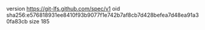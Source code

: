 version https://git-lfs.github.com/spec/v1
oid sha256:e576818931ee8410f93b9077f1e742b7af8cb7d428befea7d48ea91a30fa83cb
size 185

